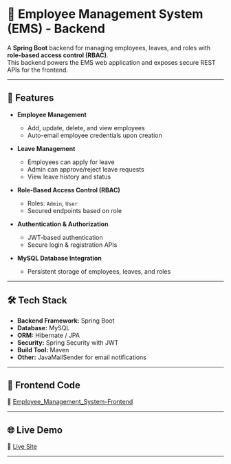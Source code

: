# 🏢 Employee Management System (EMS) - Backend

A **Spring Boot** backend for managing employees, leaves, and roles with **role-based access control (RBAC)**.  
This backend powers the EMS web application and exposes secure REST APIs for the frontend.

---

## 📌 Features

- **Employee Management**  
  - Add, update, delete, and view employees  
  - Auto-email employee credentials upon creation

- **Leave Management**  
  - Employees can apply for leave  
  - Admin can approve/reject leave requests  
  - View leave history and status

- **Role-Based Access Control (RBAC)**  
  - Roles: `Admin`, `User`  
  - Secured endpoints based on role

- **Authentication & Authorization**  
  - JWT-based authentication  
  - Secure login & registration APIs

- **MySQL Database Integration**  
  - Persistent storage of employees, leaves, and roles

---

## 🛠️ Tech Stack

- **Backend Framework:** Spring Boot  
- **Database:** MySQL  
- **ORM:** Hibernate / JPA  
- **Security:** Spring Security with JWT  
- **Build Tool:** Maven  
- **Other:** JavaMailSender for email notifications

---

## 🎨 Frontend Code

🔗 [Employee_Management_System-Frontend](https://github.com/Rutikyadav71/Employee_Management_System-frontend)

---

## 🌐 Live Demo

🔗 [Live Site](https://ry-ems.vercel.app/)

---
